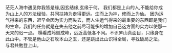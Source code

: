 茫茫人海中遇见你我皆是缘,因玄结缘,玄缘于何。
我们都是上山的人,不能给你成为山上人的方法经验，共同扶持为走得更远。生而上为神，修而上为仙。
因为运气得来的东西，迟早会因为实力而失去，而人生运气得来的最重要的东西即是我们的生命，我们的任务就是在失去他之前尽可能多的增加自己这方面的实力以使那一天来的迟一点。
横看成岭侧成峰，远近高低各不同。不识庐山真面目，只缘身在此山中。不管是他山之石攻本山之玉，还是跳出此山识得全局，寻找破局之法。
与君共勉登上山。
